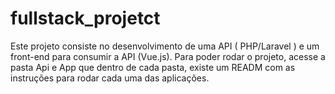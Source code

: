 # fullstack_projetct
Este projeto consiste no desenvolvimento de uma API ( PHP/Laravel ) e um front-end para consumir a API (Vue.js).
Para poder rodar o projeto, acesse a pasta Api e App que dentro de cada pasta, existe um READM com as instruções para rodar cada uma das aplicações.

